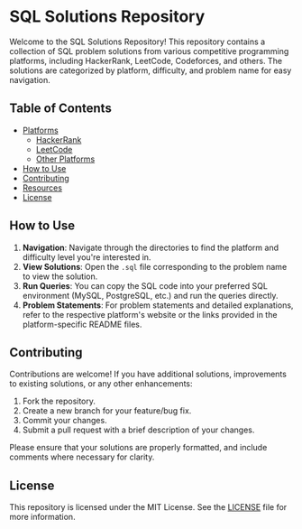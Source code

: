 # SQL Solutions Repository

Welcome to the SQL Solutions Repository! This repository contains a collection of SQL problem solutions from various competitive programming platforms, including HackerRank, LeetCode, Codeforces, and others. The solutions are categorized by platform, difficulty, and problem name for easy navigation.

## Table of Contents

- [Platforms](#platforms)
  - [HackerRank](#hackerrank)
  - [LeetCode](#leetcode)
  - [Other Platforms](#other-platforms)
- [How to Use](#how-to-use)
- [Contributing](#contributing)
- [Resources](#resources)
- [License](#license)


## How to Use

1. **Navigation**: Navigate through the directories to find the platform and difficulty level you're interested in.
2. **View Solutions**: Open the `.sql` file corresponding to the problem name to view the solution.
3. **Run Queries**: You can copy the SQL code into your preferred SQL environment (MySQL, PostgreSQL, etc.) and run the queries directly.
4. **Problem Statements**: For problem statements and detailed explanations, refer to the respective platform's website or the links provided in the platform-specific README files.

## Contributing

Contributions are welcome! If you have additional solutions, improvements to existing solutions, or any other enhancements:
1. Fork the repository.
2. Create a new branch for your feature/bug fix.
3. Commit your changes.
4. Submit a pull request with a brief description of your changes.

Please ensure that your solutions are properly formatted, and include comments where necessary for clarity.



## License

This repository is licensed under the MIT License. See the [LICENSE](LICENSE) file for more information.

